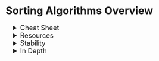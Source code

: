 # Sorting Algorithms Overview

<details>
<summary style="text-indent: 20px; font-size:18px"> Cheat Sheet </summary>

| Sorting Algo                                                                | Worst Time Complexity | Space Complexity |
| :-------------------------------------------------------------------------- | --------------------- | ---------------- |
| [Bubble Sort](./algorithms-sorting-solved/problems/01-bubble-sort.js)       | O(n^2)                | O(1)             |
| [Selection Sort](./algorithms-sorting-solved/problems/02-selection-sort.js) | O(n^2)                | O(1)             |
| [Insertion Sort](./algorithms-sorting-solved/problems/03-insertion-sort.js) | O(n^2)                | O(n)             |
| [Merge Sort](./algorithms-sorting-solved/problems/04-merge-sort.js)         | O(n log n)            | O (log n)        |
| [Quick Sort](./algorithms-sorting-solved/problems/05-quick-sort.js)         | O(n^2)                | O (log n)        |
| Heap Sort                                                                   | O(n log n)            | O(1)             |
| Radix Sort                                                                  | O(n)                  | O(n)             |
</details>

<details>
<summary style="text-indent: 20px; font-size:18px"> Resources </summary>

- [ App Academy ](https://open.appacademy.io/learn/js-py---sep-2020-online/week-7-sep-2020-online/selection-sort-code-breakdown)
- [ Cheat Sheet ](https://www.interviewcake.com/sorting-algorithm-cheat-sheet)
- [ Practice Problems Repo] (https://github.com/appacademy-starters/algorithms-sorting-starter)

- [ Visualization ](https://visualgo.net/en/sorting?slide=1)
</details>

<details>
<summary style="text-indent: 20px; font-size:18px"> Stability </summary>

| Stable         | Unstable       |
| :------------- | -------------- |
| Counting Sort  | Quick Sort     |
| Merge Sort     | Heap Sort      |
| Insertion Sort | Selection Sort |

</details>

<details>
<summary style="text-indent: 20px; font-size:18px"> In Depth  </summary>

# Sorting Algorithms
<details>


<summary style="text-decoration: underline;margin-top: 5px; font-size: 18px">Bubble Sort  </summary>
<details>
<summary style="text-indent: 20px;"> Overview </summary>

- The bubble sort algorithm is a simple sorting algorithm that works by repeatedly stepping through the list to be sorted,
checking each pair of adjacent items and swapping them if they are in the wrong order.
- The pass through the list is repeated until the list is sorted.
- The algorithm, which is a comparison sort, is named for the way smaller or larger elements "bubble" to the top of the list.
- Bubble sort is a comparison sort, meaning that it can sort items of any type for which a “less-than” relation is defined.
</details>
<details>
<summary style="text-indent: 20px;">Code </summary>

```js

function swap(array, idx1, idx2) {
	//swap two elements in an array
	let temp = array[idx1];
	array[idx1] = array[idx2];
	array[idx2] = temp;
}

function bubbleSort(arr) {
	for (let i = 0; i < arr.length; i++) {
		// outer loop
		for (let j = 0; j < arr.length - i - 1; j++) {
			// inner loop
			if (arr[j] > arr[j + 1]) {
				// if the current element is greater than the next element
				if (array[j] > array[j + 1]) swap(array, j, j + 1); // swap the two elements
			}
		}
	}
	return arr; // return the sorted array
}

//! Time Complexity = O(n^2)
//! Space Complexity = O(1)

```

</details>
<details>
<summary style="text-indent: 20px;">Use Case </summary>

- **Bubble sort is an inefficient algorithm and can be pratical for only small data sets**

</details>
<details>
<summary style="text-indent: 20px"> Visualization </summary>

![Visual](https://s3-us-west-1.amazonaws.com/appacademy-open-assets/data_structures_algorithms/naive_sorting_algorithms/bubble_sort/images/BubbleSort.gif)
</details>
</details>

[//]: # (New Section)
<details>
<summary style="text-decoration: underline;margin-top: 5px; font-size: 18px">Selection Sort  </summary>
<details>
<summary style="text-indent: 20px;"> Overview </summary>

- The selection sort algorithm sorts an array by repeatedly finding the minimum element (considering ascending order) from unsorted part and putting it at the beginning.
- The algorithm maintains two subarrays in a given array.
- The first subarray is always sorted.
- The second subarray is unsorted.
- In every iteration of selection sort, the minimum element (considering ascending order) from the unsorted subarray is picked and moved to the sorted subarray.
</details>
<details>
<summary style="text-indent: 20px;">Code </summary>

```js

function selectionSort(arr) {
    for (let i = 0; i < arr.length; i++) { // loop through the array
      let min = i; // set the minimum value to the current index
      for (let j = i + 1; j < arr.length; j++) { // loop through the array again
        if (arr[j] < arr[min]) { // if the value at the current index is less than the minimum value
          min = j; // set the minimum value to the current index
        }
      }
      if (min !== i) { // if the minimum value is not the current index
        let temp = arr[i]; // set the temp value to the current index
        arr[i] = arr[min]; // set the current index to the minimum value
        arr[min] = temp; // set the minimum value to the temp value
    }
  }
  return arr; // return the sorted array
}
```

</details>
<details>
<summary style="text-indent: 20px;">Use Case </summary>

- **Selection sort is an inefficient algorithm and can be practical for only small data sets**

</details>
<details>
<summary style="text-indent: 20px"> Visualization </summary>

![Visual](https://s3-us-west-1.amazonaws.com/appacademy-open-assets/data_structures_algorithms/naive_sorting_algorithms/selection_sort/images/SelectionSort.gif)
</details>
</details>

[//]: # (New Section)
<details>
<summary style="text-decoration: underline;margin-top: 5px; font-size: 18px">Insertion Sort  </summary>
<details>
<summary style="text-indent: 20px;"> Overview </summary>

- The insertion sort algorithm sorts an array by repeatedly inserting an element into a sorted array.
- The algorithm maintains two subarrays in a given array.
- The first subarray is always sorted.
- The second subarray is unsorted.
- In every iteration of insertion sort, an element from the unsorted subarray is picked and inserted into the sorted subarray.
</details>

<details>
<summary style="text-indent: 20px;">Code </summary>

```js

function insertionSort(arr) {
    for (let i = 1; i < arr.length; i++) { // loop through the array
      let j = i; // set j to i
      while (j > 0 && arr[j - 1] > arr[j]) { // while j is greater than 0 and the value at j is greater than the value at j - 1
        let temp = arr[j]; // set temp to the value at j
        arr[j] = arr[j - 1]; // set the value at j to the value at j - 1
        arr[j - 1] = temp; // set the value at j - 1 to temp
        j--; // decrement j
      }
    }
    return arr; // return the array
  }
```

</details>
<details>
<summary style="text-indent: 20px;">Use Case </summary>

- **Insertion sort is an inefficient algorithm and can be practical for only small data sets**

</details>
<details>
<summary style="text-indent: 20px"> Visualization </summary>

![Visual](https://s3-us-west-1.amazonaws.com/appacademy-open-assets/data_structures_algorithms/naive_sorting_algorithms/insertion_sort/images/InsertionSort.gif)
</details>
</details>

[//]: # (New Section)
<details>
<summary style="text-decoration: underline;margin-top: 5px; font-size: 18px">Merge Sort  </summary>
<details>
<summary style="text-indent: 20px;"> Overview </summary>

- The merge sort algorithm is a Divide and Conquer algorithm.
- It divides input array in two halves, calls itself for the two halves and then merges the two sorted halves.
- The merge() function is used for merging two halves.
- The merge(arr1, arr2) function is used to merge two halves.
- The merge(arr1, arr2) function is used to merge two halves.

</details>
<details>
<summary style="text-indent: 20px;">Code </summary>

```js

function merge(left, right) {
  let result = []; // set result to an empty array
  while (left.length && right.length) { // while left and right are not empty
    if (left[0] < right[0]) {
      result.push(left.shift());
    } else {
      result.push(right.shift());
    }
  }
  while (left.length) {
    result.push(left.shift());
  }
  while (right.length) {
    result.push(right.shift());
  }
  return result;
}

function mergeSort(arr) {
  if (arr.length < 2) { // if the array is less than 2, return the array
    return arr;
  }
  let mid = Math.floor(arr.length / 2); // set mid to the middle of the array
  let left = arr.slice(0, mid); // set left to the first half of the array
  let right = arr.slice(mid); // set right to the second half of the array
  return merge(mergeSort(left), mergeSort(right));
}
  
```

</details>
<details>
<summary style="text-indent: 20px;">Use Case </summary>

- **Merge sort is an efficient algorithm and can be practical for large data sets and is a stable sorting algo**
-

</details>
<details>
<summary style="text-indent: 20px"> Visualization </summary>

![Visual](https://s3-us-west-1.amazonaws.com/appacademy-open-assets/data_structures_algorithms/efficient_sorting_algorithms/merge_sort/images/MergeSort.gif)
</details>
</details>

[//]: # (New Section)
<details>
<summary style="text-decoration: underline;margin-top: 5px; font-size: 18px">Quick Sort  </summary>
<details>
<summary style="text-indent: 20px;"> Overview </summary>

- The quick sort algorithm is a Divide and Conquer algorithm.
- It picks an element as pivot and partitions the given array around the picked pivot.
- There are many different versions of quick sort.
- Hoare's version is the original one.
- Lomuto's version is often used.
- The algorithm picks an element as pivot and partitions the given array around the picked pivot.
- The partition process can be done in-place.
- The algorithm can be implemented using recursion.

</details>
<details>
<summary style="text-indent: 20px;">Code </summary>

```js

function quickSort(arr) { // O(n log n)
    if (arr.length < 2) { // if the array is empty or has one element, it is already sorted
      return arr;
    }
    let pivot = arr[0]; // set the pivot to the first element
    let left = []; // create an array to store the elements smaller than the pivot
    let right = []; // create an array to store the elements larger than the pivot
    for (let i = 1; i < arr.length; i++) { // loop through the array
      if (arr[i] < pivot) { // if the current element is smaller than the pivot
        left.push(arr[i]); // add it to the left array
      } else {
        right.push(arr[i]); // add it to the right array
      }
    }
    return [...quickSort(left), pivot, ...quickSort(right)]; // return the sorted array
  }
  
```

</details>
<details>
<summary style="text-indent: 20px;">Use Case </summary>

- **Quick sort is an efficient algorithm and can be practical for large data sets but is not a stable sorting algo**
- a good default choice. It tends to be fast in practice, and with some small tweaks its dreaded O(n^2)O(n2) worst-case time complexity becomes very unlikely. A tried and true favorite.
</details>
<details>
<summary style="text-indent: 20px"> Visualization </summary>

![Visual](https://s3-us-west-1.amazonaws.com/appacademy-open-assets/data_structures_algorithms/efficient_sorting_algorithms/quick_sort/images/QuickSort.gif)
</details>
</details>

[//]: # (New Section)
<details>
<summary style="text-decoration: underline;margin-top: 5px; font-size: 18px">Heap Sort  </summary>
<details>
<summary style="text-indent: 20px;"> Overview </summary>

- The heap sort algorithm is a comparison-based sorting algorithm.
- It works by building a heap data structure from the input data and then extracts elements one by one.
- The heap is a complete binary tree.

</details>
<details>
<summary style="text-indent: 20px;">Code </summary>

```js

function heapSort(arr) {  // O(n log n)
    let heap = new MaxHeap(arr); // create a max heap
    let sorted = []; // create an empty array to store the sorted array
    while (heap.size() > 0) { // while the heap is not empty
      sorted.push(heap.remove()); // add the max value to the sorted array
    }
    return sorted; // return the sorted array
  }

```

</details>
<details>
<summary style="text-indent: 20px;">Use Case </summary>

- **is a good choice if you can't tolerate a worst-case time complexity of O(n^2)O(n
2
 ) or need low space costs. The Linux kernel uses heapsort instead of quicksort for both of those reasons.**

</details>
<details>
<summary style="text-indent: 20px"> Visualization </summary>

![Visual](https://upload.wikimedia.org/wikipedia/commons/4/4d/Heapsort-example.gif?20110419031008)
</details>
</details>

[//]: # (New Section)
<details>
<summary style="text-decoration: underline;margin-top: 5px; font-size: 18px">Radix Sort  </summary>
<details>
<summary style="text-indent: 20px;"> Overview </summary>

- The radix sort algorithm is a non-comparison sort algorithm.
- It sorts data based on the digits in the number.
- It is a counting sort algorithm.

</details>
<details>
<summary style="text-indent: 20px;">Code </summary>

```js

function radixSort(arr) { // O(n)
    let max = Math.max(...arr); // get max in the array
    let exp = 1; // initialize exponent
    while (max / exp > 0) { // while max is greater than 0
      let buckets = Array.from({ length: 10 }, () => []); // create buckets
      for (let i = 0; i < arr.length; i++) { // for each element in the array
        let bucket = Math.floor((arr[i] / exp) % 10); // get the bucket number
        buckets[bucket].push(arr[i]); // push the element into the bucket
      }
      arr = [].concat(...buckets); // concatenate the buckets
      exp *= 10; // increase the exponent
    }
    return arr;
  }

```

</details>
<details>
<summary style="text-indent: 20px;">Use Case </summary>

- **Radix sort is a stable sorting algorithm and can be practical for large data sets**
- It is a good choice if you can't tolerate a worst-case time complexity of O(n^2)O(n2) or need low space costs. The Linux kernel uses heapsort instead of quicksort for both of those reasons.
</details>
</details>

